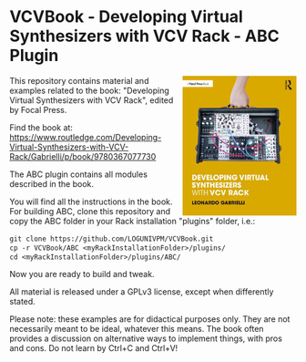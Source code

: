 # VCVBook - Developing Virtual Synthesizers with VCV Rack - ABC Plugin

<img align="right" width="200" src="cover-small.jpg">
This repository contains material and examples related to the book:
"Developing Virtual Synthesizers with VCV Rack",
edited by Focal Press.

Find the book at:
https://www.routledge.com/Developing-Virtual-Synthesizers-with-VCV-Rack/Gabrielli/p/book/9780367077730

The ABC plugin contains all modules described in the book. 

You will find all the instructions in the book.
For building ABC, clone this repository and copy the ABC folder in your Rack installation "plugins" folder, i.e.:
```
git clone https://github.com/LOGUNIVPM/VCVBook.git
cp -r VCVBook/ABC <myRackInstallationFolder>/plugins/
cd <myRackInstallationFolder>/plugins/ABC/
```
Now you are ready to build and tweak.

All material is released under a GPLv3 license, except when differently stated.

Please note: these examples are for didactical purposes only. They are not necessarily meant to be ideal, whatever this means. The book often provides a discussion on alternative ways to implement things, with pros and cons. Do not learn by Ctrl+C and Ctrl+V! 
